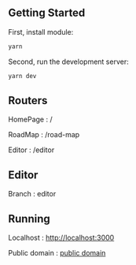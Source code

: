 ## Getting Started
First, install module:
```bash
yarn
```

Second, run the development server:

```bash
yarn dev
```

## Routers
HomePage : /

RoadMap : /road-map

Editor : /editor

## Editor
Branch : editor

## Running
Localhost : [http://localhost:3000](http://localhost:3000)

Public domain : [public domain](http://159.223.32.167:5123/)
